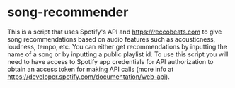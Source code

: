 # song-recommender

This is a script that uses Spotify's API and https://reccobeats.com to give song recommendations based on audio features such as acousticness, loudness, tempo, etc. You can either get recommendations by inputting the name of a song or by inputting a public playlist id. To use this script you will need to have access to Spotify app credentials for API authorization to obtain an access token for making API calls (more info at https://developer.spotify.com/documentation/web-api).
